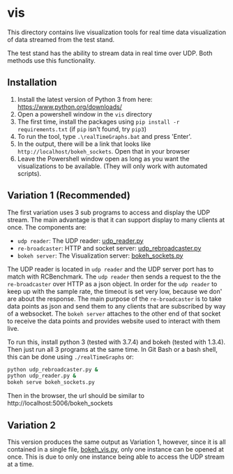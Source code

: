 # vis

This directory contains live visualization tools for real time data visualization of data streamed from the test stand.

The test stand has the ability to stream data in real time over UDP. Both methods use this functionality.

## Installation

1. Install the latest version of Python 3 from here: https://www.python.org/downloads/
2. Open a powershell window in the `vis` directory
3. The first time, install the packages using `pip install -r requirements.txt` (if `pip` isn't found, try `pip3`)
4. To run the tool, type `.\realTimeGraphs.bat` and press 'Enter'. 
5. In the output, there will be a link that looks like `http://localhost/bokeh_sockets`. Open that in your browser
6. Leave the Powershell window open as long as you want the visualizations to be available. (They will only work with automated scripts).

## Variation 1 (Recommended)

The first variation uses 3 sub programs to access and display the UDP stream. The main advantage is that it can support display to many clients at once. The components are:

- `udp reader`: The UDP reader: [udp_reader.py](https://github.com/Brojowski/uas/blob/master/vis/udp_reader.py)
- `re-broadcaster`: HTTP and socket server: [udp_rebroadcaster.py](https://github.com/Brojowski/uas/blob/master/vis/udp_rebroadcaster.py)
- `bokeh server`: The Visualization server: [bokeh_sockets.py](https://github.com/Brojowski/uas/blob/master/vis/bokeh_sockets.py)

The UDP reader is located in `udp reader` and the UDP server port has to match with RCBenchmark.  The `udp reader` then sends a request to the the `re-broadcaster` over HTTP as a json object. In order for the `udp reader` to keep up with the sample rate, the timeout is set very low, because we don' are about the response. The main purpose of the `re-broadcaster` is to take data points as json and send them to any clients that are subscribed by way of a websocket. The `bokeh server` attaches to the other end of that socket to receive the data points and provides website used to interact with them live.

To run this, install python 3 (tested with 3.7.4) and bokeh (tested with 1.3.4). Then just run all 3 programs at the same time. In Git Bash or a bash shell, this can be done using `./realTimeGraphs` or:
```bash
python udp_rebroadcaster.py &
python udp_reader.py &
bokeh serve bokeh_sockets.py
```

Then in the browser, the url should be similar to http://localhost:5006/bokeh_sockets

## Variation 2

This version produces the same output as Variation 1, however, since it is all contained in a single file, [bokeh_vis.py](https://github.com/Brojowski/uas/blob/master/vis/bokeh_vis.py), only one instance can be opened at once. This is due to only one instance being able to access the UDP stream at a time.

